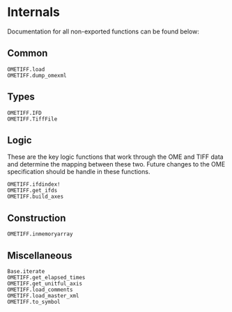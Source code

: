 # Internals

Documentation for all non-exported functions can be found below:

## Common

```@docs
OMETIFF.load
OMETIFF.dump_omexml
```

## Types

```@docs
OMETIFF.IFD
OMETIFF.TiffFile
```

## Logic

These are the key logic functions that work through the OME and TIFF data and
determine the mapping between these two. Future changes to the OME specification
should be handle in these functions.

```@docs
OMETIFF.ifdindex!
OMETIFF.get_ifds
OMETIFF.build_axes
```

## Construction

```@docs
OMETIFF.inmemoryarray
```


## Miscellaneous

```@docs
Base.iterate
OMETIFF.get_elapsed_times
OMETIFF.get_unitful_axis
OMETIFF.load_comments
OMETIFF.load_master_xml
OMETIFF.to_symbol
```
